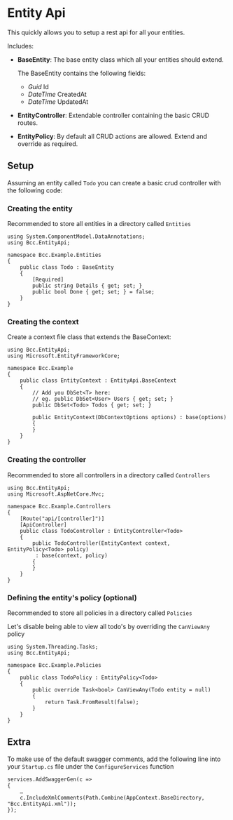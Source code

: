 # Entity Api

This quickly allows you to setup a rest api for all your entities.

Includes:

 - **BaseEntity**: The base entity class which all your entities should extend.
   
    The BaseEntity contains the following fields:
    - *Guid* Id
    - *DateTime* CreatedAt
    - *DateTime* UpdatedAt
     

 - **EntityController**: Extendable controller containing the basic CRUD routes.
 - **EntityPolicy**: By default all CRUD actions are allowed. Extend and override as required.



## Setup

Assuming an entity called `Todo` you can create a basic crud controller with the following code:



### Creating the entity

Recommended to store all entities in a directory called `Entities`

```
using System.ComponentModel.DataAnnotations;
using Bcc.EntityApi;

namespace Bcc.Example.Entities
{
    public class Todo : BaseEntity
    {
        [Required]
        public string Details { get; set; }
        public bool Done { get; set; } = false;
    }
}
```

### Creating the context

Create a context file class that extends the BaseContext:

```
using Bcc.EntityApi;
using Microsoft.EntityFrameworkCore;

namespace Bcc.Example
{
    public class EntityContext : EntityApi.BaseContext
    {
        // Add you DbSet<T> here:
        // eg. public DbSet<User> Users { get; set; }
        public DbSet<Todo> Todos { get; set; }

        public EntityContext(DbContextOptions options) : base(options)
        {
        }
    }
}
```

### Creating the controller

Recommended to store all controllers in a directory called `Controllers`

```
using Bcc.EntityApi;
using Microsoft.AspNetCore.Mvc;

namespace Bcc.Example.Controllers
{
    [Route("api/[controller]")]
    [ApiController]
    public class TodoController : EntityController<Todo>
    {
        public TodoController(EntityContext context, EntityPolicy<Todo> policy)
         : base(context, policy)
        {
        }
    }
}
```

### Defining the entity's policy (optional)

Recommended to store all policies in a directory called `Policies`

Let's disable being able to view all todo's by overriding the `CanViewAny` policy

```
using System.Threading.Tasks;
using Bcc.EntityApi;

namespace Bcc.Example.Policies
{
    public class TodoPolicy : EntityPolicy<Todo>
    {
        public override Task<bool> CanViewAny(Todo entity = null)
        {
            return Task.FromResult(false);
        }
    }
}
```


## Extra


To make use of the default swagger comments,
add the following line into your `Startup.cs` file under the `ConfigureServices` function

```
services.AddSwaggerGen(c =>
{
    …
    c.IncludeXmlComments(Path.Combine(AppContext.BaseDirectory, "Bcc.EntityApi.xml"));
});
```

